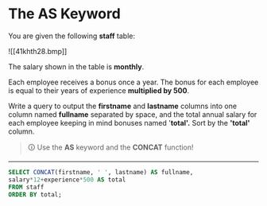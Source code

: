 # The AS Keyword
You are given the following **staff** table:

![[41khth28.bmp]]

The salary shown in the table is **monthly**.  

Each employee receives a bonus once a year. The bonus for each employee is equal to their years of experience **multiplied by 500**.  
  
Write a query to output the **firstname** and **lastname** columns into one column named **fullname** separated by space, and the total annual salary for each employee keeping in mind bonuses named '**total'.** Sort by the **'total'** column.

>🛈 Use the **AS** keyword and the **CONCAT** function!

---

```sql
SELECT CONCAT(firstname, ' ', lastname) AS fullname, 
salary*12+experience*500 AS total 
FROM staff 
ORDER BY total;
```